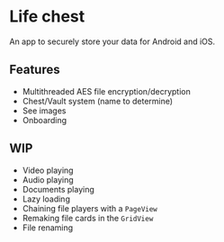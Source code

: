 # Life chest

An app to securely store your data for Android and iOS.

## Features
- Multithreaded AES file encryption/decryption
- Chest/Vault system (name to determine)
- See images
- Onboarding

## WIP
- Video playing
- Audio playing
- Documents playing
- Lazy loading
- Chaining file players with a ``PageView``
- Remaking file cards in the ``GridView``
- File renaming
